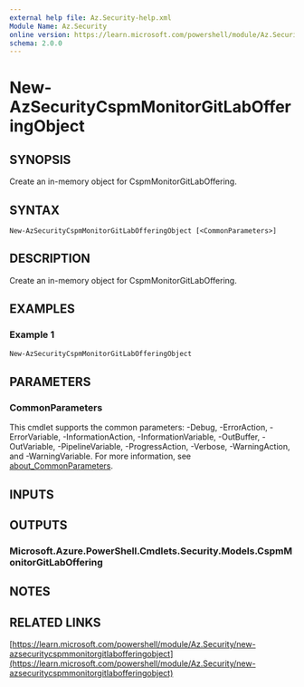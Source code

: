 ```yaml
---
external help file: Az.Security-help.xml
Module Name: Az.Security
online version: https://learn.microsoft.com/powershell/module/Az.Security/new-azsecuritycspmmonitorgitlabofferingobject
schema: 2.0.0
---
```


# New-AzSecurityCspmMonitorGitLabOfferingObject

## SYNOPSIS
Create an in-memory object for CspmMonitorGitLabOffering.

## SYNTAX

```
New-AzSecurityCspmMonitorGitLabOfferingObject [<CommonParameters>]
```

## DESCRIPTION
Create an in-memory object for CspmMonitorGitLabOffering.

## EXAMPLES

### Example 1
```powershell
New-AzSecurityCspmMonitorGitLabOfferingObject
```

## PARAMETERS

### CommonParameters
This cmdlet supports the common parameters: -Debug, -ErrorAction, -ErrorVariable, -InformationAction, -InformationVariable, -OutBuffer, -OutVariable, -PipelineVariable, -ProgressAction, -Verbose, -WarningAction, and -WarningVariable. For more information, see [about_CommonParameters](http://go.microsoft.com/fwlink/?LinkID=113216).

## INPUTS

## OUTPUTS

### Microsoft.Azure.PowerShell.Cmdlets.Security.Models.CspmMonitorGitLabOffering
## NOTES

## RELATED LINKS

[https://learn.microsoft.com/powershell/module/Az.Security/new-azsecuritycspmmonitorgitlabofferingobject](https://learn.microsoft.com/powershell/module/Az.Security/new-azsecuritycspmmonitorgitlabofferingobject)
